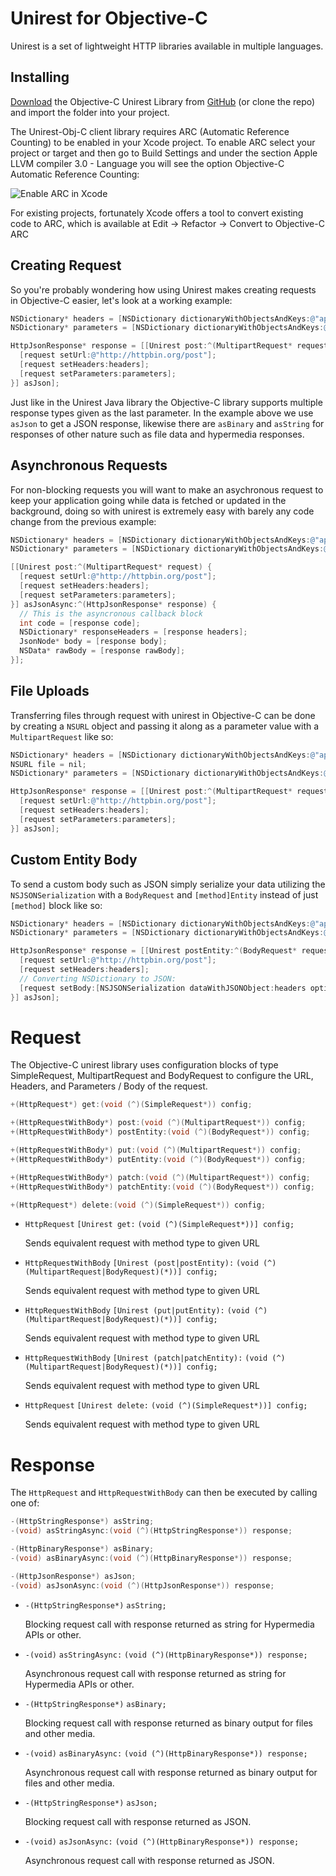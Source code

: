 # Unirest for Objective-C

Unirest is a set of lightweight HTTP libraries available in multiple languages.

## Installing
<a href="https://github.com/Mashape/unirest-obj-c/archive/master.zip">Download</a> the Objective-C Unirest Library from <a href="https://github.com/Mashape/unirest-obj-c">GitHub</a> (or clone the repo) and import the folder into your project.

The Unirest-Obj-C client library requires ARC (Automatic Reference Counting) to be enabled in your Xcode project. To enable ARC select your project or target and then go to Build Settings and under the section Apple LLVM compiler 3.0 - Language you will see the option Objective-C Automatic Reference Counting:

<img src="http://unirest.io/img/arc-enable.png" alt="Enable ARC in Xcode"/>

For existing projects, fortunately Xcode offers a tool to convert existing code to ARC, which is available at Edit -> Refactor  -> Convert to Objective-C ARC

## Creating Request
So you're probably wondering how using Unirest makes creating requests in Objective-C easier, let's look at a working example:

```objective-c
NSDictionary* headers = [NSDictionary dictionaryWithObjectsAndKeys:@"application/json", @"accept", nil];
NSDictionary* parameters = [NSDictionary dictionaryWithObjectsAndKeys:@"value", @"parameter", @"bar", @"foo", nil];

HttpJsonResponse* response = [[Unirest post:^(MultipartRequest* request) {
  [request setUrl:@"http://httpbin.org/post"];
  [request setHeaders:headers];
  [request setParameters:parameters];
}] asJson];
```
    
Just like in the Unirest Java library the Objective-C library supports multiple response types given as the last parameter. In the example above we use `asJson` to get a JSON response, likewise there are `asBinary` and `asString` for responses of other nature such as file data and hypermedia responses.

## Asynchronous Requests
For non-blocking requests you will want to make an asychronous request to keep your application going while data is fetched or updated in the background, doing so with unirest is extremely easy with barely any code change from the previous example:

```objective-c
NSDictionary* headers = [NSDictionary dictionaryWithObjectsAndKeys:@"application/json", @"accept", nil];
NSDictionary* parameters = [NSDictionary dictionaryWithObjectsAndKeys:@"value", @"parameter", @"bar", @"foo", nil];

[[Unirest post:^(MultipartRequest* request) {
  [request setUrl:@"http://httpbin.org/post"];
  [request setHeaders:headers];
  [request setParameters:parameters];
}] asJsonAsync:^(HttpJsonResponse* response) {
  // This is the asyncronous callback block
  int code = [response code];
  NSDictionary* responseHeaders = [response headers];
  JsonNode* body = [response body];
  NSData* rawBody = [response rawBody];
}];
```

## File Uploads
Transferring files through request with unirest in Objective-C can be done by creating a `NSURL` object and passing it along as a parameter value with a `MultipartRequest` like so:

```objective-c
NSDictionary* headers = [NSDictionary dictionaryWithObjectsAndKeys:@"application/json", @"accept", nil];
NSURL file = nil;
NSDictionary* parameters = [NSDictionary dictionaryWithObjectsAndKeys:@"value", @"parameter", file, @"file", nil];

HttpJsonResponse* response = [[Unirest post:^(MultipartRequest* request) {
  [request setUrl:@"http://httpbin.org/post"];
  [request setHeaders:headers];
  [request setParameters:parameters];
}] asJson];
```
 
## Custom Entity Body
To send a custom body such as JSON simply serialize your data utilizing the `NSJSONSerialization` with a `BodyRequest` and `[method]Entity` instead of just `[method]` block like so:

```objective-c
NSDictionary* headers = [NSDictionary dictionaryWithObjectsAndKeys:@"application/json", @"accept", nil];
NSDictionary* parameters = [NSDictionary dictionaryWithObjectsAndKeys:@"value", @"parameter", @"bar", @"foo", nil];

HttpJsonResponse* response = [[Unirest postEntity:^(BodyRequest* request) {
  [request setUrl:@"http://httpbin.org/post"];
  [request setHeaders:headers];
  // Converting NSDictionary to JSON:
  [request setBody:[NSJSONSerialization dataWithJSONObject:headers options:0 error:nil]];
}] asJson];
```

# Request
The Objective-C unirest library uses configuration blocks of type SimpleRequest, MultipartRequest and BodyRequest to configure the URL, Headers, and Parameters / Body of the request.

```objective-c
+(HttpRequest*) get:(void (^)(SimpleRequest*)) config;

+(HttpRequestWithBody*) post:(void (^)(MultipartRequest*)) config;
+(HttpRequestWithBody*) postEntity:(void (^)(BodyRequest*)) config;

+(HttpRequestWithBody*) put:(void (^)(MultipartRequest*)) config;
+(HttpRequestWithBody*) putEntity:(void (^)(BodyRequest*)) config;

+(HttpRequestWithBody*) patch:(void (^)(MultipartRequest*)) config;
+(HttpRequestWithBody*) patchEntity:(void (^)(BodyRequest*)) config;

+(HttpRequest*) delete:(void (^)(SimpleRequest*)) config;
```

- `HttpRequest` `[Unirest get:` `(void (^)(SimpleRequest*))] config;`  
  
  Sends equivalent request with method type to given URL
- `HttpRequestWithBody` `[Unirest (post|postEntity):` `(void (^)(MultipartRequest|BodyRequest)(*))] config;`  
  
  Sends equivalent request with method type to given URL
- `HttpRequestWithBody` `[Unirest (put|putEntity):` `(void (^)(MultipartRequest|BodyRequest)(*))] config;`  
  
  Sends equivalent request with method type to given URL
- `HttpRequestWithBody` `[Unirest (patch|patchEntity):` `(void (^)(MultipartRequest|BodyRequest)(*))] config;`  
  
  Sends equivalent request with method type to given URL
- `HttpRequest` `[Unirest delete:` `(void (^)(SimpleRequest*))] config;`  
  
  Sends equivalent request with method type to given URL

# Response
The `HttpRequest` and `HttpRequestWithBody` can then be executed by calling one of:

```objective-c
-(HttpStringResponse*) asString;
-(void) asStringAsync:(void (^)(HttpStringResponse*)) response;

-(HttpBinaryResponse*) asBinary;
-(void) asBinaryAsync:(void (^)(HttpBinaryResponse*)) response;

-(HttpJsonResponse*) asJson;
-(void) asJsonAsync:(void (^)(HttpJsonResponse*)) response;
```

- `-(HttpStringResponse*)` `asString;`  
  
  Blocking request call with response returned as string for Hypermedia APIs or other.
- `-(void)` `asStringAsync:` `(void (^)(HttpBinaryResponse*)) response;`  
  
  Asynchronous request call with response returned as string for Hypermedia APIs or other.
- `-(HttpStringResponse*)` `asBinary;`  
  
  Blocking request call with response returned as binary output for files and other media.
- `-(void)` `asBinaryAsync:` `(void (^)(HttpBinaryResponse*)) response;`  
  
  Asynchronous request call with response returned as binary output for files and other media.
- `-(HttpStringResponse*)` `asJson;`  
  
  Blocking request call with response returned as JSON.
- `-(void)` `asJsonAsync:` `(void (^)(HttpBinaryResponse*)) response;`  
  
  Asynchronous request call with response returned as JSON.
